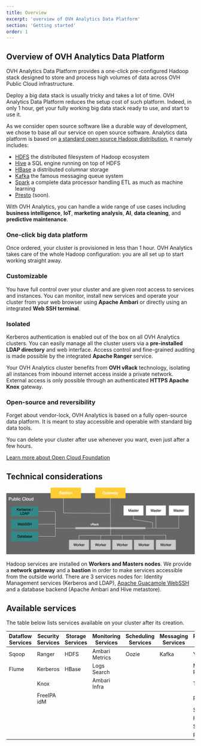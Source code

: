 ```yaml
---
title: Overview
excerpt: 'overview of OVH Analytics Data Platform'
section: 'Getting started'
order: 1
---
```


## Overview of OVH Analytics Data Platform

OVH Analytics Data Platform provides a one-click pre-configured Hadoop stack designed
to store and process high volumes of data across OVH Public Cloud
infrastructure.

Deploy a big data stack is usually tricky and takes a lot of time. OVH Analytics Data Platform
reduces the setup cost of such platform. Indeed, in only 1 hour, get your fully working big data stack
ready to use, and start to use it.

As we consider open source software like a durable way of development, we chose to base all our service
on open source software. Analytics data platform is based on [a standard open source Hadoop distribution](https://hortonworks.com/products/data-platforms/hdp/),
it namely includes:

- [HDFS](https://hortonworks.com/apache/hdfs/) the distributed filesystem of Hadoop ecosystem
- [Hive](https://hortonworks.com/apache/hive/) a SQL engine running on top of HDFS
- [HBase](https://hortonworks.com/apache/hbase/) a distributed columnar storage
- [Kafka](https://hortonworks.com/apache/kafka/) the famous messaging queue system
- [Spark](https://hortonworks.com/apache/spark/) a complete data processor handling ETL as much as machine learning
- [Presto](https://prestodb.io/) (soon).

With OVH Analytics, you can handle a wide range of use cases including
**business intelligence**, **IoT**, **marketing analysis**, **AI**, **data cleaning**, and
**predictive maintenance**.

### One-click big data platform

Once ordered, your cluster is provisioned in less than 1 hour. OVH
Analytics takes care of the whole Hadoop configuration: you are all
set up to start working straight away.

### Customizable

You have full control over your cluster and are given root access to
services and instances. You can monitor, install new services and
operate your cluster from your web browser using **Apache Ambari** or
directly using an integrated **Web SSH terminal**.

### Isolated

Kerberos authentication is enabled out of the box on all OVH Analytics
clusters. You can easily manage all the cluster users via a
**pre-installed LDAP directory** and web interface. Access control and
fine-grained auditing is made possible by the integrated **Apache
Ranger** service.

Your OVH Analytics cluster benefits from **OVH vRack** technology,
isolating all instances from inbound internet access inside a private
network. External access is only possible through an authenticated
**HTTPS Apache Knox** gateway.

### Open-source and reversibility

Forget about vendor-lock, OVH Analytics is based on a fully
open-source data platform. It is meant to stay accessible and operable with standard big data tools.

You can delete your cluster after use whenever you want, even just after
a few hours.

[Learn more about Open Cloud Foundation](https://open-cloud-foundation.org/>)

## Technical considerations

![Generic schema of your cluster](images/analytics_schema.png)

Hadoop services are installed on **Workers and Masters nodes**. We
provide a **network gateway** and a **bastion** in order to make
services accessible from the outside world. There are 3 services nodes
for: Identity Management services (Kerberos and LDAP), [Apache Guacamole
WebSSH](https://guacamole.apache.org/) and a database backend
(Apache Ambari and Hive metastore).

## Available services

The table below lists services available on your cluster after its
creation.

| Dataflow Services   | Security Services   | Storage Services | Monitoring Services  | Scheduling Services  | Messaging Services  | Processing Services
----------------------|---------------------|------------------|----------------------|----------------------|---------------------|---------------------
| Sqoop               | Ranger              | HDFS             | Ambari Metrics       | Oozie                | Kafka               | YARN        
| Flume               | Kerberos            | HBase            | Logs Search          |                      |                     | Map Reduce 2
|                     | Knox                |                  | Ambari Infra         |                      |                     | Tez
|                     | FreeIPA idM         |                  |                      |                      |                     | Pig
|                     |                     |                  |                      |                      |                     | Slider
|                     |                     |                  |                      |                      |                     | Hive   
|                     |                     |                  |                      |                      |                     | Spark  
|                     |                     |                  |                      |                      |                     | Presto

